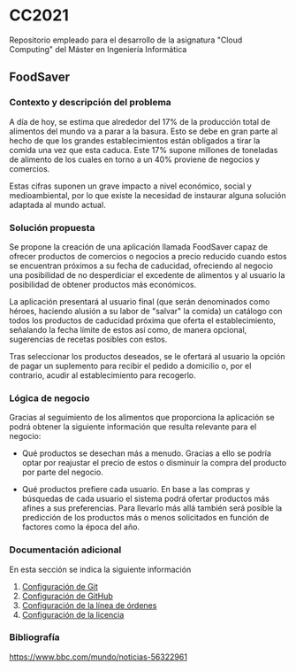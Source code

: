 # CC2021

Repositorio empleado para el desarrollo de la asignatura "Cloud Computing" del Máster en Ingeniería Informática

## FoodSaver

### Contexto y descripción del problema

A día de hoy, se estima que alrededor del 17% de la producción total de alimentos del mundo va a parar a la basura. Esto se debe en gran parte al hecho de que los grandes establecimientos están obligados a tirar la comida una vez que esta caduca. Este 17% supone millones de toneladas de alimento de los cuales en torno a un 40% proviene de negocios y comercios. 

Estas cifras suponen un grave impacto a nivel económico, social y medioambiental, por lo que existe la necesidad de instaurar alguna solución adaptada al mundo actual.

### Solución propuesta

Se propone la creación de una aplicación llamada FoodSaver capaz de ofrecer productos de comercios o negocios a precio reducido cuando estos se encuentran próximos a su fecha de caducidad, ofreciendo al negocio una posibilidad de no desperdiciar el excedente de alimentos y al usuario la posibilidad de obtener productos más económicos.

La aplicación presentará al usuario final (que serán denominados como héroes, haciendo alusión a su labor de "salvar" la comida) un catálogo con todos los productos de caducidad próxima que oferta el establecimiento, señalando la fecha límite de estos así como, de manera opcional, sugerencias de recetas posibles con estos.

Tras seleccionar los productos deseados, se le ofertará al usuario la opción de pagar un suplemento para recibir el pedido a domicilio o, por el contrario, acudir al establecimiento para recogerlo. 

### Lógica de negocio

Gracias al seguimiento de los alimentos que proporciona la aplicación se podrá obtener la siguiente información que resulta relevante para el negocio:

* Qué productos se desechan más a menudo. Gracias a ello se podría optar por reajustar el precio de estos o disminuir la compra del producto por parte del negocio. 

- Qué productos prefiere cada usuario. En base a las compras y búsquedas de cada usuario el sistema podrá ofertar productos más afines a sus preferencias. Para llevarlo más allá también será posible la predicción de los productos más o menos solicitados en función de factores como la época del año.

### Documentación adicional

En esta sección se indica la siguiente información

1. [Configuración de Git](https://github.com/Mil4n0r/CC2021/blob/main/docs/git_config.md)
2. [Configuración de GitHub](https://github.com/Mil4n0r/CC2021/blob/main/docs/github_config.md)
3. [Configuración de la línea de órdenes](https://github.com/Mil4n0r/CC2021/blob/main/docs/command_config.md)
4. [Configuración de la licencia](https://github.com/Mil4n0r/CC2021/blob/main/LICENSE)

### Bibliografía

https://www.bbc.com/mundo/noticias-56322961
